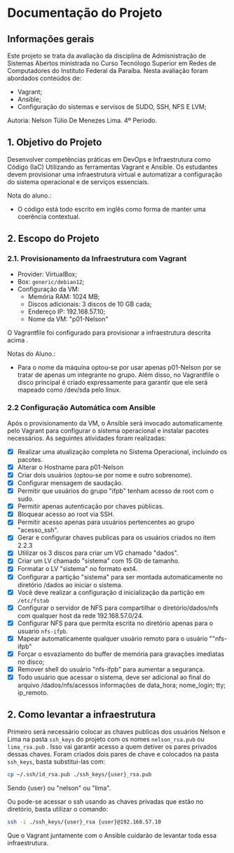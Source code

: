 # Documentação do Projeto

## Informações gerais

Este projeto se trata da avaliação da disciplina de Admisnistração de Sistemas
Abertos ministrada no Curso Tecnólogo Superior em Redes de Computadores do
Instituto Federal da Paraíba. Nesta avaliação foram abordados conteúdos de:

- Vagrant;
- Ansible;
- Configuração do sistemas e servisos de SUDO, SSH, NFS E LVM;

Autoria: Nelson Túlio De Menezes Lima. 4º Período.

## 1. Objetivo do Projeto

Desenvolver competências práticas em DevOps e Infraestrutura como Código (IaC)
Utilizando as ferramentas Vagrant e Ansible. Os estudantes devem provisionar
uma infraestrutura virtual e automatizar a configuração do sistema operacional
e de serviços essenciais.

Nota do aluno.:

- O código está todo escrito em inglês como forma de manter uma coerência
contextual.

## 2. Escopo do Projeto

### 2.1. Provisionamento da Infraestrutura com Vagrant

- Provider: VirtualBox;
- Box: `generic/debian12`;
- Configuração da VM:
  - Memória RAM: 1024 MB;
  - Discos adicionais: 3 discos de 10 GB cada;
  - Endereço IP: 192.168.57.10;
  - Nome da VM: "p01-Nelson"

O Vagrantfile foi configurado para provisionar a infraestrutura descrita acima
.

Notas do Aluno.:

- Para o nome da máquina optou-se por usar apenas p01-Nelson
por se tratar de apenas um integrante no grupo. Além disso, no Vagrantfile o
disco principal é criado expressamente para garantir que ele será mapeado
como /dev/sda pelo linux.

### 2.2 Configuração Automática com Ansible

Após o provisionamento da VM, o Ansible será invocado automaticamente pelo
Vagrant para configurar o sistema operacional e instalar pacotes necessários.
As seguintes atividades foram realizadas:

- [x] Realizar uma atualização completa no Sistema Operacional, incluindo os
 pacotes.
- [x] Alterar o Hostname para p01-Nelson
- [x] Criar dois usuários (optou-se por nome e outro sobrenome).
- [x] Configurar mensagem de saudação.
- [x] Permitir que usuários do grupo "ifpb" tenham acesso de root com o sudo.
- [x] Permitir apenas autenticação por chaves públicas.
- [x] Bloquear acesso ao root via SSH.
- [x] Permitir acesso apenas para usuários pertencentes ao grupo "acesso_ssh".
- [x] Gerar e configurar chaves publicas para os usuários criados no item 2.2.3
- [x] Utilizar os 3 discos para criar um VG chamado "dados".
- [x] Criar um LV chamado "sistema" com 15 Gb de tamanho.
- [x] Formatar o LV "sistema" no formato ext4.
- [x] Configurar a partição "sistema" para ser montada automaticamente no
 diretório /dados ao iniciar o sistema.
- [x] Você deve realizar a configuração d inicialização da partição em
 `/etc/fstab`
- [x] Configurar o servidor de NFS para compartilhar o diretório/dados/nfs
 com qualquer host da rede 192.168.57.0/24.
- [x] Configurar NFS para que permita escrita no diretório apenas para o
 usuario `nfs-ifpb`.
- [x] Mapear automaticamente qualquer usuário remoto para o usuário ""nfs-ifpb"
- [x] Forçar o esvaziamento do buffer de memória para gravações imediatas no
 disco;
- [x] Remover shell do usuário "nfs-ifpb" para aumentar a segurança.
- [x] Todo usuário que acessar o sistema, deve ser adicional ao final do
 arquivo /dados/nfs/acessos informações de data_hora; nome_login; tty;
 ip_remoto.

## 2. Como levantar a infraestrutura

Primeiro será necessário colocar as chaves publicas dos usuários Nelson e Lima
na pasta `ssh_keys` do projeto com os nomes `nelson_rsa.pub` ou `lima_rsa.pub`
. Isso vai garantir acesso a quem detiver os pares privados dessas chaves.
Foram criados dois pares de chave e colocados na pasta ```ssh_keys```,
basta substitui-las com:

```bash
cp ~/.ssh/id_rsa.pub ./ssh_keys/{user}_rsa.pub
```

Sendo {user} ou "nelson" ou "lima".

Ou pode-se acessar o ssh usando as chaves privadas que estão no diretório,
basta utilizar o comando:

```bash
ssh -i ./ssh_keys/{user}_rsa {user}@192.168.57.10
```

Que o Vagrant juntamente com o Ansible cuidarão de levantar toda essa
infraestrutura.
